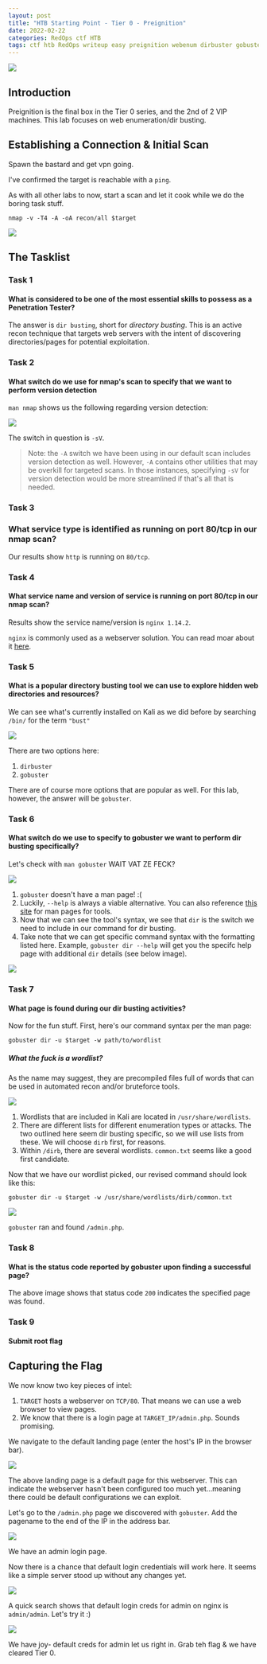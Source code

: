 ```yaml
---
layout: post
title: "HTB Starting Point - Tier 0 - Preignition"
date: 2022-02-22
categories: RedOps ctf HTB
tags: ctf htb RedOps writeup easy preignition webenum dirbuster gobuster
---
```

<img src='/assets/img/ctf/htb/sp/tier0/preignition/preignition.PNG'/>

## Introduction

Preignition is the final box in the Tier 0 series, and the 2nd of 2 VIP machines. This lab focuses on web enumeration/dir busting.

## Establishing a Connection & Initial Scan

Spawn the bastard and get vpn going.

I've confirmed the target is reachable with a `ping`.

As with all other labs to now, start a scan and let it cook while we do the boring task stuff.

`nmap -v -T4 -A -oA recon/all $target`

<img src='/assets/img/ctf/htb/sp/tier0/preignition/1nmap.png'>

## The Tasklist

### Task 1
#### What is considered to be one of the most essential skills to possess as a Penetration Tester?

The answer is `dir busting`, short for *directory busting*. This is an active recon technique that targets web servers with the intent of discovering directories/pages for potential exploitation.

### Task 2
#### What switch do we use for nmap's scan to specify that we want to perform version detection

`man nmap` shows us the following regarding version detection:

<img src='/assets/img/ctf/htb/sp/tier0/preignition/2version.png'/>

The switch in question is `-sV`.

> Note: the `-A` switch we have been using in our default scan includes version detection as well. However, `-A` contains other utilities that may be overkill for targeted scans. In those instances, specifying `-sV` for version detection would be more streamlined if that's all that is needed.

### Task 3
### What service type is identified as running on port 80/tcp in our nmap scan?

Our results show `http` is running on `80/tcp`.

### Task 4 
#### What service name and version of service is running on port 80/tcp in our nmap scan?

Results show the service name/version is `nginx 1.14.2`.

`nginx` is commonly used as a webserver solution. You can read moar about it [here](https://en.wikipedia.org/wiki/Nginx).


### Task 5
#### What is a popular directory busting tool we can use to explore hidden web directories and resources?

We can see what's currently installed on Kali as we did before by searching `/bin/` for the term `"bust"`

<img src='/assets/img/htb/sp/tier0/preignition/3lsbust.png'/>

There are two options here:
1. `dirbuster`
2. `gobuster`

There are of course more options that are popular as well. For this lab, however, the answer will be `gobuster`.

### Task 6
#### What switch do we use to specify to gobuster we want to perform dir busting specifically?

Let's check with `man gobuster` WAIT VAT ZE FECK? 

<img src='/assets/img/htb/sp/tier0/preignition/4gobusterhelp.png'/>

1. `gobuster` doesn't have a man page! :(
2. Luckily, `--help` is always a viable alternative. You can also reference [this site](https://linuxcommandlibrary.com/man/gobuster) for man pages for tools.
3. Now that we can see the tool's syntax, we see that `dir` is the switch we need to include in our command for dir busting.
4. Take note that we can get specific command syntax with the formatting listed here. Example, `gobuster dir --help` will get you the specifc help page with additional `dir` details (see below image).

<img src='/assets/img/htb/sp/tier0/preignition/4gobusterhelp2.png'/>

### Task 7
#### What page is found during our dir busting activities?

Now for the fun stuff. First, here's our command syntax per the man page:

`gobuster dir -u $target -w path/to/wordlist`


##### What the fuck is a wordlist? 

As the name may suggest, they are precompiled files full of words that can be used in automated recon and/or bruteforce tools.

<img src='/assets/img/htb/sp/tier0/preignition/5wordlists.png'/>

1. Wordlists that are included in Kali are located in `/usr/share/wordlists`. 
2. There are different lists for different enumeration types or attacks. The two outlined here seem dir busting specific, so we will use lists from these. We will choose `dirb` first, for reasons.
3. Within `/dirb`, there are several wordlists. `common.txt` seems like a good first candidate.

Now that we have our wordlist picked, our revised command should look like this:

`gobuster dir -u $target -w /usr/share/wordlists/dirb/common.txt`

<img src='/assets/img/htb/sp/tier0/preignition/6results.png'/>

`gobuster` ran and found `/admin.php`.

### Task 8
#### What is the status code reported by gobuster upon finding a successful page?

The above image shows that status code `200` indicates the specified page was found.

### Task 9
####  Submit root flag

## Capturing the Flag

We now know two key pieces of intel:
1. `TARGET` hosts a webserver on `TCP/80`. That means we can use a web browser to view pages.
2. We know that there is a login page at `TARGET_IP/admin.php`. Sounds promising.

We navigate to the default landing page (enter the host's IP in the browser bar).

<img src='/assets/img/ctf/htb/sp/tier0/preignition/7web1.png'/>

The above landing page is a default page for this webserver. This can indicate the webserver hasn't been configured too much yet...meaning there could be default configurations we can exploit.

Let's go to the `/admin.php` page we discovered with `gobuster`. Add the pagename to the end of the IP in the address bar.

<img src='/assets/img/ctf/htb/sp/tier0/preignition/7web2.png'/>

We have an admin login page. 

Now there is a chance that default login credentials will work here. It seems like a simple server stood up without any changes yet.

<img src='/assets/img/ctf/htb/sp/tier0/preignition/9defaultcreds.png'/>

A quick search shows that default login creds for admin on nginx is `admin/admin`. Let's try it :)

<img src='/assets/img/ctf/htb/sp/tier0/preigntion/8flag.png'/>

We have joy- default creds for admin let us right in. Grab teh flag & we have cleared Tier 0.


